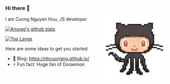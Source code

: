 ### Hi there 👋

<div>
  <img align='right' src='./assets/87202985-820dcb80-c2b6-11ea-9f56-7ec461c497c3.gif' width='200"'>

  I am Cuong Nguyen Huu, JS developer

  [![Anurag's github stats](https://github-readme-stats.vercel.app/api?username=nhcuongng)](https://github.com/anuraghazra/github-readme-stats)

  [![Top Langs](https://github-readme-stats.vercel.app/api/top-langs/?username=anuraghazra&layout=compact)](https://github.com/anuraghazra/github-readme-stats)
</div>

Here are some ideas to get you started:

- 📖 Blog: https://nhcuongng.github.io/
- ⚡ Fun fact: Huge fan of Doraemon
